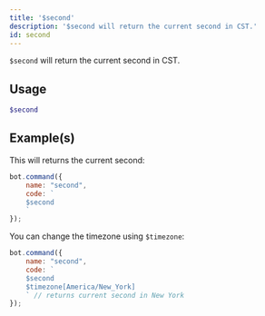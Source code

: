 ```yaml
---
title: '$second'
description: '$second will return the current second in CST.'
id: second
---
```


`$second` will return the current second in CST.

## Usage

```php
$second
```

## Example(s)

This will returns the current second:

```javascript
bot.command({
    name: "second",
    code: `
    $second
    `
});
```

You can change the timezone using `$timezone`:

```javascript
bot.command({
    name: "second",
    code: `
    $second 
    $timezone[America/New_York]
    ` // returns current second in New York
});
```